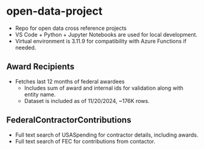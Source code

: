 # open-data-project
- Repo for open data cross reference projects
- VS Code + Python + Jupyter Notebooks are used for local development. 
- Virtual environment is 3.11.9 for compatibility with Azure Functions if needed.

## Award Recipients
- Fetches last 12 months of federal awardees 
    - Includes sum of award and internal ids for validation along with entity name.
    - Dataset is included as of 11/20/2024, ~176K rows.

## FederalContractorContributions
- Full text search of USASpending for contractor details, including awards.
- Full text search of FEC for contributions from contactor. 